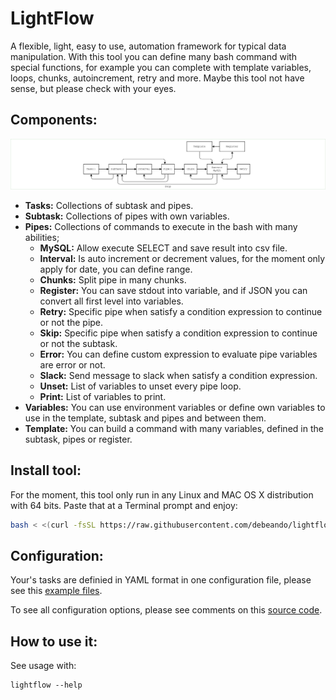 # LightFlow

A flexible, light, easy to use, automation framework for typical data manipulation. With this tool you can define many bash command with special functions, for example you can complete with template variables, loops, chunks, autoincrement, retry and more. Maybe this tool not have sense, but please check with your eyes.

## Components:

![Flow](https://raw.githubusercontent.com/debeando/lightflow/master/assets/flow.png)

- **Tasks:** Collections of subtask and pipes.
- **Subtask:** Collections of pipes with own variables.
- **Pipes:** Collections of commands to execute in the bash with many abilities;
  - **MySQL:** Allow execute SELECT and save result into csv file.
  - **Interval:** Is auto increment or decrement values, for the moment only apply for date, you can define range.
  - **Chunks:** Split pipe in many chunks.
  - **Register:** You can save stdout into variable, and if JSON you can convert all first level into variables.
  - **Retry:** Specific pipe when satisfy a condition expression to continue or not the pipe.
  - **Skip:** Specific pipe when satisfy a condition expression to continue or not the subtask.
  - **Error:** You can define custom expression to evaluate pipe variables are error or not.
  - **Slack:** Send message to slack when satisfy a condition expression.
  - **Unset:** List of variables to unset every pipe loop.
  - **Print:** List of variables to print.
- **Variables:** You can use environment variables or define own variables to use in the template, subtask and pipes and between them.
- **Template:** You can build a command with many variables, defined in the subtask, pipes or register.

## Install tool:

For the moment, this tool only run in any Linux and MAC OS X distribution with 64 bits. Paste that at a Terminal prompt and enjoy:

```bash
bash < <(curl -fsSL https://raw.githubusercontent.com/debeando/lightflow/master/scripts/install.sh)
```

## Configuration:

Your's tasks are definied in YAML format in one configuration file, please see this [example files](https://github.com/debeando/lightflow/tree/master/tests/flow).

To see all configuration options, please see comments on this [source code](https://github.com/debeando/lightflow/blob/master/config/structure.go).

## How to use it:

See usage with:

```
lightflow --help
```
